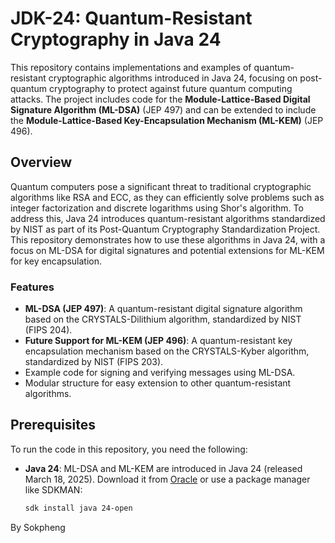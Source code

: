 # JDK-24: Quantum-Resistant Cryptography in Java 24

This repository contains implementations and examples of quantum-resistant cryptographic algorithms introduced in Java 24, focusing on post-quantum cryptography to protect against future quantum computing attacks. The project includes code for the **Module-Lattice-Based Digital Signature Algorithm (ML-DSA)** (JEP 497) and can be extended to include the **Module-Lattice-Based Key-Encapsulation Mechanism (ML-KEM)** (JEP 496).

## Overview

Quantum computers pose a significant threat to traditional cryptographic algorithms like RSA and ECC, as they can efficiently solve problems such as integer factorization and discrete logarithms using Shor's algorithm. To address this, Java 24 introduces quantum-resistant algorithms standardized by NIST as part of its Post-Quantum Cryptography Standardization Project. This repository demonstrates how to use these algorithms in Java 24, with a focus on ML-DSA for digital signatures and potential extensions for ML-KEM for key encapsulation.

### Features
- **ML-DSA (JEP 497)**: A quantum-resistant digital signature algorithm based on the CRYSTALS-Dilithium algorithm, standardized by NIST (FIPS 204).
- **Future Support for ML-KEM (JEP 496)**: A quantum-resistant key encapsulation mechanism based on the CRYSTALS-Kyber algorithm, standardized by NIST (FIPS 203).
- Example code for signing and verifying messages using ML-DSA.
- Modular structure for easy extension to other quantum-resistant algorithms.

## Prerequisites

To run the code in this repository, you need the following:

- **Java 24**: ML-DSA and ML-KEM are introduced in Java 24 (released March 18, 2025). Download it from [Oracle](https://www.oracle.com/java/technologies/downloads/) or use a package manager like SDKMAN:
  ```bash
  sdk install java 24-open

By Sokpheng
